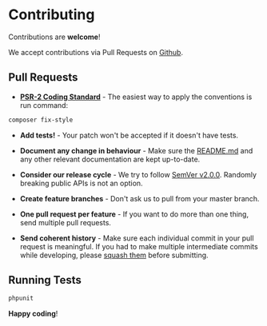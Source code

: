 # Contributing

Contributions are **welcome**!

We accept contributions via Pull Requests on [Github](https://github.com/BrainMaestro/composer-git-hooks/pulls).

## Pull Requests

- **[PSR-2 Coding Standard](https://github.com/php-fig/fig-standards/blob/master/accepted/PSR-2-coding-style-guide.md)** -  The easiest way to apply the conventions is run command:
 ```sh
composer fix-style
```
- **Add tests!** - Your patch won't be accepted if it doesn't have tests.

- **Document any change in behaviour** - Make sure the [README.md](README.md) and any other relevant documentation are kept up-to-date.

- **Consider our release cycle** - We try to follow [SemVer v2.0.0](http://semver.org/). Randomly breaking public APIs is not an option.

- **Create feature branches** - Don't ask us to pull from your master branch.

- **One pull request per feature** - If you want to do more than one thing, send multiple pull requests.

- **Send coherent history** - Make sure each individual commit in your pull request is meaningful. If you had to make multiple intermediate commits while developing, please [squash them](http://www.git-scm.com/book/en/v2/Git-Tools-Rewriting-History#Changing-Multiple-Commit-Messages) before submitting.

## Running Tests

```sh
phpunit
```

**Happy coding**!
